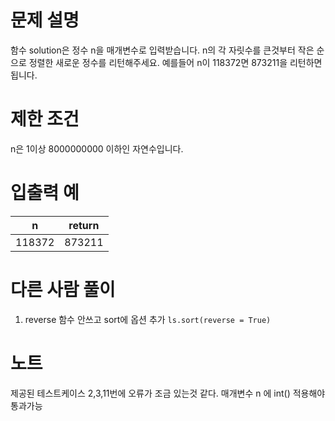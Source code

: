 # 문제 설명
함수 solution은 정수 n을 매개변수로 입력받습니다. n의 각 자릿수를 큰것부터 작은 순으로 정렬한 새로운 정수를 리턴해주세요. 예를들어 n이 118372면 873211을 리턴하면 됩니다.

# 제한 조건
n은 1이상 8000000000 이하인 자연수입니다.

# 입출력 예
|n|return|
|------|------|
|118372|873211|

# 다른 사람 풀이
1. reverse 함수 안쓰고 sort에 옵션 추가
```ls.sort(reverse = True) ```

# 노트
제공된 테스트케이스 2,3,11번에 오류가 조금 있는것 같다.
매개변수 n 에 int() 적용해야 통과가능 